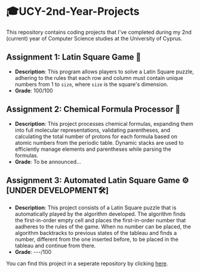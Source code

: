 # 🎓UCY-2nd-Year-Projects
This repository contains coding projects that I've completed during my 2nd (current) year of Computer Science studies at the University of Cyprus.

## Assignment 1: Latin Square Game 🔢
- **Description**: This program allows players to solve a Latin Square puzzle, adhering to the rules that each row and column must contain unique numbers from 1 to `size`, where `size` is the square's dimension.
- **Grade**: 100/100

## Assignment 2: Chemical Formula Processor 🧬
- **Description**: This project processes chemical formulas, expanding them into full molecular representations, validating parentheses, and calculating the total number of protons for each formula based on atomic numbers from the periodic table. Dynamic stacks are used to efficiently manage elements and parentheses while parsing the formulas.
- **Grade**: To be announced...

## Assignment 3: Automated Latin Square Game ⚙️ [UNDER DEVELOPMENT🛠️]
- **Description**: This project consists of a Latin Square puzzle that is automatically played by the algorithm developed. The algorithm finds the first-in-order empty cell and places the first-in-order number that aadheres to the rules of the game. When no number can be placed, the algorithm backtracks to previous states of the tableau and finds a number, different from the one inserted before, to be placed in the tableau and continue from there.
- **Grade**: ---/100

You can find this project in a seperate repository by clicking [here](https://github.com/tsembp/EPL232-HW3).


